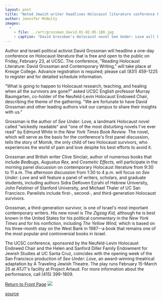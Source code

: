 ```yaml
---
layout: post
title: "Noted Jewish writer headlines Holocaust literature conference February 23"
author: Jennifer McNulty
images:
  -
    - file: ../art/grossman_david.01-02-05.180.jpg
    - caption: "David Grossman's Holocaust novel See Under: Love will be the basis for the first panel discussion at the Holocaust literature conference."
---
```


Author and Israeli political activist David Grossman will headline a one-day conference on Holocaust literature that is free and open to the public on Friday, February 23, at UCSC. The conference, "Reading Holocaust Literature: David Grossman and Contemporary Writing," will take place at Kresge College. Advance registration is required; please call (831) 459-1225 to register and for detailed schedule information.

"What is going to happen to Holocaust research, teaching, and healing when all the survivors are gone?" asked UCSC English professor Murray Baumgarten, co-holder of the Neufeld-Levin Holocaust Endowed Chair, describing the theme of the gathering. "We are fortunate to have David Grossman and other leading authors visit our campus to share their insights with us."

Grossman is the author of _See Under: Love,_ a landmark Holocaust novel called "wickedly readable" and "one of the most disturbing novels I've ever read" by Edmund White in the _New York Times Book Review_. The novel, which will serve as the basis for the conference's first panel discussion, tells the story of Momik, the only child of two Holocaust survivors, who experiences the world of pain and love despite his best efforts to avoid it.

Grossman and British writer Clive Sinclair, author of numerous books that include _Bedbugs,_ _Augustus Rex,_ and _Cosmetic Effects,_ will participate in the morning panel discussion on contemporary Holocaust literature from 9:30 to 11 a.m. The afternoon discussion from 1:30 to 4 p.m. will focus on _See Under: Love_ and will feature a panel of writers, scholars, and graduate students, including authors Sidra DeKoven Ezrahi of Hebrew University, John Felstiner of Stanford University, and Michael Thaler of UC San Francisco. Panelists include first-, second-, and third-generation Holocaust survivors.

Grossman, a third-generation survivor, is one of Israel's most important contemporary writers. His new novel is _The Zigzag Kid,_ although he is best known in the United States for his political commentary in the _New York Times_ and for his nonfiction, including _The Yellow Wind,_ which is based on his three-month stay on the West Bank in 1987--a book that remains one of the most popular and controversial books in Israel.

The UCSC conference, sponsored by the Neufeld-Levin Holocaust Endowed Chair and the Helen and Sanford Diller Family Endowment for Jewish Studies at UC Santa Cruz, coincides with the opening week of the San Francisco production of _See Under: Love,_ an award-winning theatrical adaptation by A Traveling Jewish Theatre. The play runs February 15-March 25 at ATJT's facility at Project Artaud. For more information about the performance, call (415) 399-1809.

  
[Return to Front Page][1] ![ ][2]

[1]: ../../index.html
[2]: ../../images/trans.gif

[source](http://www1.ucsc.edu/currents/00-01/02-05/holocaust.html "Permalink to holocaust")
